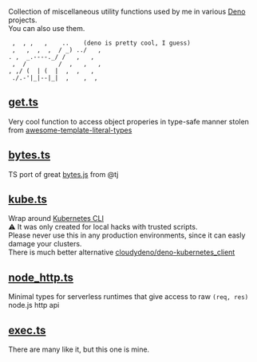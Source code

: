 Collection of miscellaneous utility functions used by me in various [Deno](https://deno.land/) projects.  
You can also use them.

```
 ,  , ,   ,    ..    (deno is pretty cool, I guess)
 ,   ,  ,  ,  / _) ../   ,
. ,  _.----._/ /   ,   ,
 ,  /         /  ,   ,   ,
, ,/ (  | (  |  ,  ,   ,
 ./.-'|_|--|_|  ,    ,  ,
```

## [get.ts](./get.ts)

Very cool function to access object properies in type-safe manner stolen from [awesome-template-literal-types](https://github.com/ghoullier/awesome-template-literal-types#dot-notation-string-type-safe)

## [bytes.ts](./bytes.ts)

TS port of great [bytes.js](https://github.com/visionmedia/bytes.js) from @tj

## [kube.ts](./kube.ts)

Wrap around [Kubernetes CLI](https://kubernetes.io/docs/reference/kubectl/)  
:warning: It was only created for local hacks with trusted scripts.  
Please never use this in any production environments, since it can easly damage your clusters.  
There is much better alternative [cloudydeno/deno-kubernetes_client](https://github.com/cloudydeno/deno-kubernetes_client)

## [node_http.ts](./node_http.ts)

Minimal types for serverless runtimes that give access to raw `(req, res)` node.js http api

## [exec.ts](./exec.ts)

There are many like it, but this one is mine.

